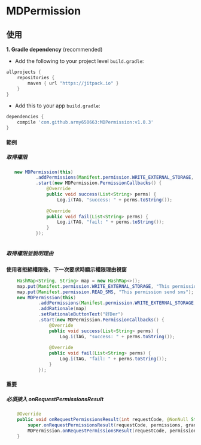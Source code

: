 # MDPermission
## 使用
**1. Gradle dependency** (recommended)

  -  Add the following to your project level `build.gradle`:
	 
``` gradle
allprojects {
    repositories {
        maven { url "https://jitpack.io" }
    }
}
```
  -  Add this to your app `build.gradle`:
	 
``` gradle
dependencies {
    compile 'com.github.army650663:MDPermission:v1.0.3'
}
```

#### 範例
##### 取得權限
 
 ``` java
    new MDPermission(this)
            .addPermissions(Manifest.permission.WRITE_EXTERNAL_STORAGE, Manifest.permission.READ_SMS)
            .start(new MDPermission.PermissionCallbacks() {
                @Override
                public void success(List<String> perms) {
                    Log.i(TAG, "success: " + perms.toString());
              
                @Override
                public void fail(List<String> perms) {
                    Log.i(TAG, "fail: " + perms.toString());
                }
            });
    
 ``` 
 
##### 取得權限並說明理由
**使用者拒絕權限後，下一次要求時顯示權限理由視窗**
``` java
    HashMap<String, String> map = new HashMap<>();
    map.put(Manifest.permission.WRITE_EXTERNAL_STORAGE, "This permission use update");
    map.put(Manifest.permission.READ_SMS, "This permission send sms");
    new MDPermission(this)
            .addPermissions(Manifest.permission.WRITE_EXTERNAL_STORAGE, Manifest.permission.READ_SMS)
            .addRationale(map)
            .setRationaleButtonText("好Der")
            .start(new MDPermission.PermissionCallbacks() {
                @Override
                public void success(List<String> perms) {
                    Log.i(TAG, "success: " + perms.toString());
              
                @Override
                public void fail(List<String> perms) {
                    Log.i(TAG, "fail: " + perms.toString());
                }
            });
```


#### 重要
##### 必須接入 onRequestPermissionsResult
 
 ``` java
     @Override
     public void onRequestPermissionsResult(int requestCode, @NonNull String[] permissions, @NonNull int[] grantResults) {
         super.onRequestPermissionsResult(requestCode, permissions, grantResults);
         MDPermission.onRequestPermissionsResult(requestCode, permissions, grantResults);
     }
 ```



